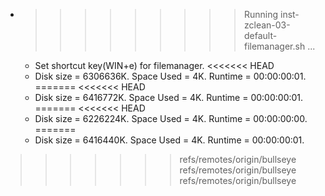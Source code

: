 * >>>>>>>>> Running inst-zclean-03-default-filemanager.sh ...
  * Set shortcut key(WIN+e) for filemanager.
<<<<<<< HEAD
  * Disk size = 6306636K. Space Used = 4K. Runtime = 00:00:00:01.
=======
<<<<<<< HEAD
  * Disk size = 6416772K. Space Used = 4K. Runtime = 00:00:00:01.
=======
<<<<<<< HEAD
  * Disk size = 6226224K. Space Used = 4K. Runtime = 00:00:00:00.
=======
  * Disk size = 6416440K. Space Used = 4K. Runtime = 00:00:00:01.
>>>>>>> refs/remotes/origin/bullseye
>>>>>>> refs/remotes/origin/bullseye
>>>>>>> refs/remotes/origin/bullseye
